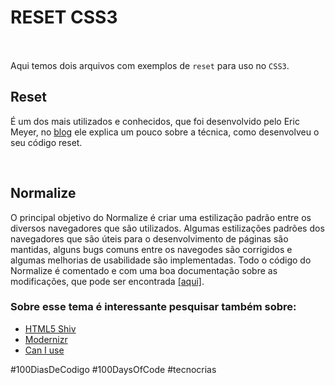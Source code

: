 # RESET CSS3
<br />

<p style="font-size:16px">

Aqui temos dois arquivos com exemplos de `reset` para uso no `CSS3`.

</p>


## Reset

<p style="font-size:16px">

É um dos mais utilizados e conhecidos, que foi desenvolvido pelo Eric Meyer, no <a href="https://meyerweb.com/eric/tools/css/reset/">blog</a> ele explica um pouco sobre a técnica, como desenvolveu o seu código reset.

</p>

<br />

## Normalize

<p style="font-size:16px">

O principal objetivo do Normalize é criar uma estilização padrão entre os diversos navegadores que são utilizados. Algumas estilizações padrões dos navegadores que são úteis para o desenvolvimento de páginas são mantidas, alguns bugs comuns entre os navegodes são corrigidos e algumas melhorias de usabilidade são implementadas. Todo o código do Normalize é comentado e com uma boa documentação sobre as modificações, que pode ser encontrada <a href="https://necolas.github.io/normalize.css/">[aqui]</a>.

</p>

### Sobre esse tema é interessante pesquisar também sobre:


<ul>
<li><a href="https://github.com/aFarkas/html5shiv">HTML5 Shiv</a></li>
<li><a href="https://modernizr.com/">Modernizr</a></li>
<li><a href="https://caniuse.com/">Can I use</a></li>

</ul>

#100DiasDeCodigo #100DaysOfCode #tecnocrias

